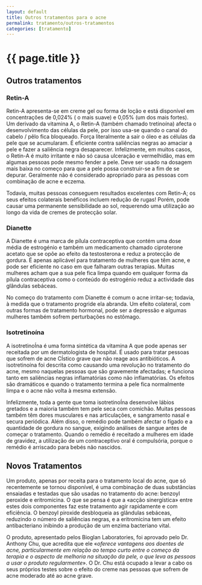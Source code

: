 ```yaml
---
layout: default
title: Outros tratamentos para o acne
permalink: tratamento/outros-tratamentos
categories: [tratamento]
---
```


# {{ page.title }}

## Outros tratamentos

### Retin-A

Retin-A apresenta-se em creme gel ou forma de loção e está disponível em concentrações de 0,024% ( o mais suave) e 0,05% (um dos mais fortes).
Um derivado da vitamina A, o Retin-A (também chamado tretinoína) afecta o desenvolvimento das células da pele, por isso usa-se quando o canal do cabelo / pêlo fica bloqueado. Força literalmente a sair o óleo e as células da pele que se acumularam. É eficiente contra saliências negras ao amaciar a pele e fazer a saliência negra desaparecer. Infelizmente, em muitos casos, o Retin-A é muito irritante e não só causa ulceração e vermelhidão, mas em algumas pessoas pode mesmo fender a pele. Deve ser usado na dosagem mais baixa no começo para que a pele possa construir-se a fim de se depurar. Geralmente não é considerado apropriado para as pessoas com combinação de acne e eczema.

Todavia, muitas pessoas conseguem resultados excelentes com Retin-A; os seus efeitos colaterais benéficos incluem redução de rugas! Porém, pode causar uma permanente sensibilidade ao sol, requerendo uma utilização ao longo da vida de cremes de protecção solar.

### Dianette

A Dianette é uma marca de pílula contraceptiva que contém uma dose média de estrogénio e também um medicamento chamado ciproterone acetato que se opõe ao efeito da testosterona e reduz a protecção de gordura. É apenas aplicável para tratamento de mulheres que têm acne, e pode ser eficiente no caso em que falharam outras terapias. Muitas mulheres acham que a sua pele fica limpa quando em qualquer forma da pílula contraceptiva como o conteúdo do estrogénio reduz a actividade das glândulas sebáceas.

No começo do tratamento com Dianette é comum o acne irritar-se; todavia, à medida que o tratamento progride ela abranda. Um efeito colateral, com outras formas de tratamento hormonal, pode ser a depressão e algumas mulheres também sofrem perturbações no estômago.

### Isotretinoína

A isotretinoÍna é uma forma sintética da vitamina A que pode apenas ser receitada por um dermatologista de hospital. É usado para tratar pessoas que sofrem de acne CÍstico grave que não reage aos antibióticos. A isotretinoína foi descrita como causando uma revolução no tratamento do acne, mesmo naquelas pessoas que são gravemente afectadas; e funciona tanto em saliências negras inflamatórias como não inflamatórias. Os efeitos são dramáticos e quando o tratamento termina a pele fica normalmente limpa e o acne não volta à mesma extensão.

Infelizmente, toda a gente que toma isotretinoÍna desenvolve lábios gretados e a maioria também tem pele seca com comichão. Muitas pessoas também têm dores musculares e nas articulações, e sangramento nasal e secura periódica. Além disso, o remédio pode também afectar o fígado e a quantidade de gordura no sangue, exigindo análises de sangue antes de começar o tratamento. Quando o remédio é receitado a mulheres em idade de gravidez, a utilização de um contraceptivo oral é compulsória, porque o remédio é arriscado para bebés não nascidos.

## Novos Tratamentos

Um produto, apenas por receita para o tratamento local do acne, que só recentemente se tornou disponível, é uma combinação de duas substâncias ensaiadas e testadas que são usadas no tratamento do acne: benzoyl peroxide e eritromicina.
O que se pensa é que a «acção sinergística» entre estes dois componentes faz este tratamento agir rapidamente e com eficiência. O benzoyl piroxide desbloqueia as glândulas sebáceas, reduzindo o número de saliências negras, e a eritromicina tem um efeito antibacteriano inibindo a produção de um enzima bacteriano vital.

O produto, apresentado pelos Bioglan Laboratories, foi aprovado pelo Dr. Anthony Chu, que acredita que ele «_oferece vantagens aos doentes de acne, particularmente em relação ao tempo curto entre o começo da terapia e o aspecto de melhoria na situação da pele, o que leva as pessoas a usar o produto regularmente_». O Dr. Chu está ocupado a levar a cabo os seus próprios testes sobre o efeito do creme nas pessoas que sofrem de acne moderado até ao acne grave.
